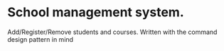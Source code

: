 # School management system. 
Add/Register/Remove students and courses.
Written with the command design pattern in mind
